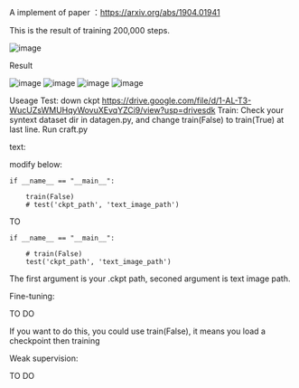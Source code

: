 A implement of paper ：https://arxiv.org/abs/1904.01941

This is the result of training 200,000 steps.

![image](https://github.com/namedysx/CRAFT-tensorflow/blob/master/image/image/t.jpg)

Result

![image](https://github.com/namedysx/CRAFT-tensorflow/blob/master/image/image/weight.jpg)
![image](https://github.com/namedysx/CRAFT-tensorflow/blob/master/image/image/weight_aff.jpg)
![image](https://github.com/namedysx/CRAFT-tensorflow/blob/master/image/image/res_text_image_word.jpg)
![image](https://github.com/namedysx/CRAFT-tensorflow/blob/master/image/image/res_text_image_char.jpg)


Useage
Test:
down ckpt
https://drive.google.com/file/d/1-AL-T3-WucUZsWMUHqyWovuXEvqYZCi9/view?usp=drivesdk
Train:
Check your syntext dataset dir in datagen.py, and change train(False) to train(True) at last line. 
Run craft.py

text:

modify below:


    if __name__ == "__main__":
    
        train(False)
        # test('ckpt_path', 'text_image_path')

TO

    if __name__ == "__main__":
    
        # train(False)
        test('ckpt_path', 'text_image_path')

The first argument is your .ckpt path, seconed argument is text image path.

Fine-tuning:

TO DO

If you want to do this, you could use train(False), it means you load a checkpoint then training

Weak supervision:

TO DO
